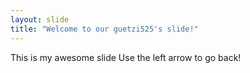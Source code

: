 ```yaml
---
layout: slide
title: "Welcome to our guetzi525's slide!"
---
```

This is my awesome slide
Use the left arrow to go back!